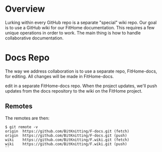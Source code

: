 # Overview
Lurking within every GitHub repo is a separate "special" wiki repo.  Our goal is to use a GitHub wiki for our FitHome documentation.  This requires a few unique operations in order to work.  The main thing is how to handle collaborative documentation.

# Docs Repo
The way we address collaboration is to use a separate repo, FitHome-docs, for editing.  All changes will be made in FitHome-docs.


edit in a separate FitHome-docs repo.  When the project updates, we'll push updates from the docs repository to the wiki on the FitHome project.
## Remotes
The remotes are then:
```
$ git remote -v
origin  https://github.com/BitKnitting/F-docs.git (fetch)
origin  https://github.com/BitKnitting/F-docs.git (push)
wiki    https://github.com/BitKnitting/F.wiki.git (fetch)
wiki    https://github.com/BitKnitting/F.wiki.git (push)
``
